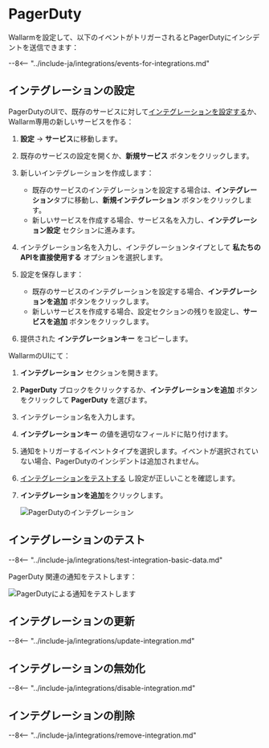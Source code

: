 [link-pagerduty-docs]: https://support.pagerduty.com/docs/services-and-integrations

# PagerDuty

Wallarmを設定して、以下のイベントがトリガーされるとPagerDutyにインシデントを送信できます：

--8<-- "../include-ja/integrations/events-for-integrations.md"

## インテグレーションの設定

PagerDutyのUIで、既存のサービスに対して[インテグレーションを設定する][link-pagerduty-docs]か、Wallarm専用の新しいサービスを作る：

1. **設定** → **サービス**に移動します。
2. 既存のサービスの設定を開くか、**新規サービス** ボタンをクリックします。
3. 新しいインテグレーションを作成します：

     *   既存のサービスのインテグレーションを設定する場合は、**インテグレーション**タブに移動し、**新規インテグレーション** ボタンをクリックします。
     *   新しいサービスを作成する場合、サービス名を入力し、**インテグレーション設定** セクションに進みます。
4. インテグレーション名を入力し、インテグレーションタイプとして **私たちのAPIを直接使用する** オプションを選択します。
5. 設定を保存します：

     *   既存のサービスのインテグレーションを設定する場合、**インテグレーションを追加** ボタンをクリックします。
     *   新しいサービスを作成する場合、設定セクションの残りを設定し、**サービスを追加** ボタンをクリックします。
    
5. 提供された **インテグレーションキー** をコピーします。

WallarmのUIにて：

1. **インテグレーション** セクションを開きます。
2. **PagerDuty** ブロックをクリックするか、**インテグレーションを追加** ボタンをクリックして **PagerDuty** を選びます。
3. インテグレーション名を入力します。
4. **インテグレーションキー** の値を適切なフィールドに貼り付けます。
5. 通知をトリガーするイベントタイプを選択します。イベントが選択されていない場合、PagerDutyのインシデントは追加されません。
6. [インテグレーションをテストする](#testing-integration) し設定が正しいことを確認します。
7. **インテグレーションを追加**をクリックします。

    ![PagerDutyのインテグレーション](../../../images/user-guides/settings/integrations/add-pagerduty-integration.png)

## インテグレーションのテスト

--8<-- "../include-ja/integrations/test-integration-basic-data.md"

PagerDuty 関連の通知をテストします：

![PagerDutyによる通知をテストします](../../../images/user-guides/settings/integrations/test-pagerduty-scope-changed.png)

## インテグレーションの更新

--8<-- "../include-ja/integrations/update-integration.md"

## インテグレーションの無効化

--8<-- "../include-ja/integrations/disable-integration.md"

## インテグレーションの削除

--8<-- "../include-ja/integrations/remove-integration.md"